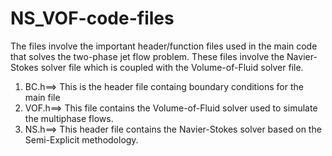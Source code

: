 # NS_VOF-code-files
The files involve the important header/function files used in the main code that solves the two-phase jet flow problem. These files involve the Navier-Stokes solver file which is coupled with the Volume-of-Fluid solver file. 

1) BC.h==> This is the header file containg boundary conditions for the main file
2) VOF.h==> This file contains the Volume-of-Fluid solver used to simulate the multiphase flows.
3) NS.h==> This header file contains the Navier-Stokes solver based on the Semi-Explicit methodology.

